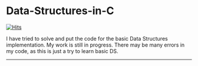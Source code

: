 # Data-Structures-in-C

[![Hits](https://hits.seeyoufarm.com/api/count/incr/badge.svg?url=https%3A%2F%2Fgithub.com%2FBhawana15%2FData-Structures-in-C-Cpp&count_bg=%23DF3C3C&title_bg=%23555555&icon=&icon_color=%23E7E7E7&title=Repo+views&edge_flat=false)](https://hits.seeyoufarm.com)

I have tried to solve and put the code for the basic Data Structures implementation. My work is still in progress. There may be many errors in my code, as this is just a try to learn basic DS.

---
